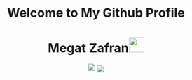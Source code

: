 <h1 align="Center">
    <br>
    Welcome to My Github Profile 
  <br>
</h1>


<h1 align="center"><b>Megat Zafran</b><img src="https://media.giphy.com/media/hvRJCLFzcasrR4ia7z/giphy.gif" width="35"></h1>

<p align="center">
  <a href="https://github.com/DenverCoder1/readme-typing-svg"><img src="https://readme-typing-svg.herokuapp.com?font=Time+New+Roman&color=cyan&size=25&center=true&vCenter=true&width=600&height=100&lines=Cybersecurity+Student..<3"></a>
<img align="center" src="https://media.giphy.com/media/10zHDq77BLwcy4/giphy.gif">
</p>


